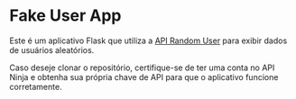 # Fake User App

Este é um aplicativo Flask que utiliza a <a href="https://api-ninjas.com/api/randomuser" target="_blank">API Random User</a> para exibir dados de usuários aleatórios. 

Caso deseje clonar o repositório, certifique-se de ter uma conta no API Ninja e obtenha sua própria chave de API para que o aplicativo funcione corretamente.




